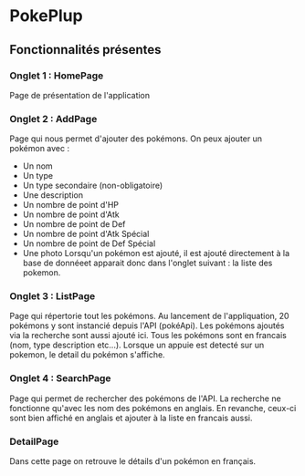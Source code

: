 # PokePlup

## Fonctionnalités présentes

### Onglet 1 : HomePage
Page de présentation de l'application

### Onglet 2 : AddPage
Page qui nous permet d'ajouter des pokémons. On peux ajouter un pokémon avec :  
- Un nom
- Un type
- Un type secondaire (non-obligatoire)
- Une description
- Un nombre de point d'HP 
- Un nombre de point d'Atk
- Un nombre de point de Def
- Un nombre de point d'Atk Spécial
- Un nombre de point de Def Spécial
- Une photo
Lorsqu'un pokémon est ajouté, il est ajouté directement à la base de donnéeet apparait donc dans l'onglet suivant : la liste des pokemon. 

### Onglet 3 : ListPage
Page qui répertorie tout les pokémons. Au lancement de l'appliquation, 20 pokémons y sont instancié depuis l'API (pokéApi). Les pokémons ajoutés via la recherche sont aussi ajouté ici. Tous les pokémons sont en francais (nom, type description etc...). Lorsque un appuie est detecté sur un pokemon, le detail du pokémon s'affiche.

### Onglet 4 : SearchPage
Page qui permet de rechercher des pokémons de l'API. La recherche ne fonctionne qu'avec les nom des pokémons en anglais. En revanche, ceux-ci sont bien affiché en anglais et ajouter à la liste en francais aussi.  

### DetailPage
Dans cette page on retrouve le détails d'un pokémon en français. 
